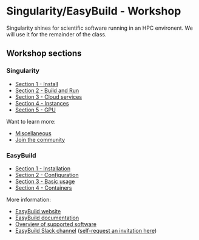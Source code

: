 # Singularity/EasyBuild - Workshop

Singularity shines for scientific software running in an HPC environent.  We will use it for the remainder of the class.

## Workshop sections

### Singularity

- [Section 1 - Install](singularity/00_INSTALL.md)
- [Section 2 - Build and Run](singularity/01_BUILD.md)
- [Section 3 - Cloud services](singularity/02_CLOUD_SERVICES.md)
- [Section 4 - Instances](singularity/03_INSTANCES.md)
- [Section 5 - GPU](singularity/04_GPU.md)

Want to learn more:

- [Miscellaneous](99_MISCELLANEOUS.md)
- [Join the community](https://www.sylabs.io/singularity/join-the-community/)

### EasyBuild

- [Section 1 - Installation](easybuild/00_INSTALL.md)
- [Section 2 - Configuration](easybuild/01_CONFIGURATION.md)
- [Section 3 - Basic usage](easybuild/02_BASIC_USAGE.md)
- [Section 4 - Containers](easybuild/03_CONTAINERS.md)

More information:

- [EasyBuild website](http://easybuilders.github.io/easybuild)
- [EasyBuild documentation](https://easybuild.readthedocs.io)
- [Overview of supported software](https://easybuild.readthedocs.io/en/latest/version-specific/Supported_software.html)
- [EasyBuild Slack channel](https://easybuild.slack.com/) ([self-request an invitation here](https://easybuild-slack.herokuapp.com/))
